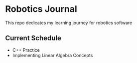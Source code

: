 # Robotics Journal

This repo dedicates my learning journey for robotics software

## Current Schedule
*   C++ Practice
*   Implementing Linear Algebra Concepts

